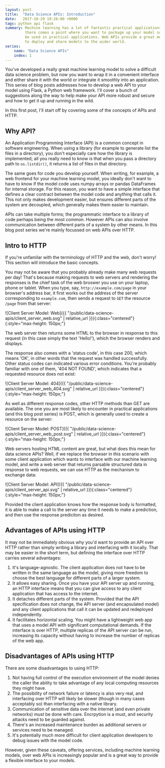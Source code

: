 ```yaml
---
layout: post
title:  "Data Science APIs: Introduction"
date:   2017-10-29 19:26:00 +0000
tags: python api flask
summary: Machine learning has a lot of fantastic practical applications, but
         there comes a point where you want to package up your model so it can
         be used in practical applications. Web APIs provide a great mechanism
         to deploy and share models to the wider world.
series:
    name: "Data Science APIs"
    index: 1
---
```


You've developed a really great machine learning model to solve a difficult
data science problem, but now you want to wrap it in a convenient interface and
either share it with the world or integrate it smoothly into an application.
This series of blog posts addresses how to develop a web API to your model
using Flask, a Python web framework. I'll cover a bunch of suggestions along
the way to help make your API more robust and secure and how to get it up and
running in the wild.

In this first post, I'll start off by covering some of the concepts of APIs and
HTTP.

## Why API?

An Application Programming Interface (API) is a common concept in software
engineering. When using a library (for example to generate list the files in a
directory), you don't especially care how the library is implemented; all you
really need to know is that when you pass a directory path to `os.listdir()`,
it returns a list of files in that directory.

The same goes for code you develop yourself. When writing, for example, a web
frontend for your machine learning model, you ideally don't want to have to
know if the model code uses numpy arrays or pandas DataFrames for internal
storage. For this reason, you want to have a simple interface that defines a
clear contract between the model code and anything that calls it. This not only
makes development easier, but ensures different parts of the system are
decoupled, which generally makes them easier to maintain.

APIs can take multiple forms; the programmatic interface to a library of code
perhaps being the most common. However APIs can also involve communication
between different parts of a system by other means. In this blog post series
we're mainly focussed on web APIs over HTTP.

## Intro to HTTP

If you're unfamilar with the terminology of HTTP and the web, don't worry! This
section will introduce the basic concepts.

You may not be aware that you probably already make many web requests per day!
That's because making requests to web servers and rendering the responses is
the chief task of the web broswer you use on your laptop, phone or tablet. When
you type, say, `http://example.com/page` in your browser's address bar, it
first works out the address of the server corresponding to `example.com`, then
sends a request to `GET` the resource `/page` from that server:

![Client Server Model: Web]({{ "/public/data-science-apis/client_server_web.svg" | relative_url }}){:class="centered"}{:style="max-height: 150px;"}

The web server then returns some HTML to the browser in response to this
request (in this case simply the text 'Hello!'), which the browser renders and
displays.

The response also comes with a 'status code', in this case 200, which means
'OK', in other words that the request was handled successfully. Other status
codes can indicated various error conditions. You're probably familiar with one
of them, '404 NOT FOUND', which indicates that a requested resource does not
exist:

![Client Server Model: 404]({{ "/public/data-science-apis/client_server_web_404.svg" | relative_url }}){:class="centered"}{:style="max-height: 150px;"}

As well as different response codes, other HTTP methods than GET are available.
The one you are most likely to encounter in practical applications (and this
blog post series) is POST, which is generally used to create a resource on the
server:

![Client Server Model: POST]({{ "/public/data-science-apis/client_server_web_post.svg" | relative_url }}){:class="centered"}{:style="max-height: 150px;"}

Web servers hosting HTML content are great, but what does this mean for data
science APIs? Well, if we replace the browser in this scenario with some client
application which wants to interface with our machine learning model, and write
a web server that returns parsable structured data in response to web requests,
we can use HTTP as the mechanism to exchange data:

![Client Server Model: API]({{ "/public/data-science-apis/client_server_api.svg" | relative_url }}){:class="centered"}{:style="max-height: 150px;"}

Provided the client application knows how the response body is formatted, it is
able to make a call to the server any time it needs to make a prediction, and
then use the response prediciton as desired.

## Advantages of APIs using HTTP

It may not be immediately obvious why you'd want to provide an API over HTTP
rather than simply writing a library and interfacing with it locally. That may
be easier in the short term, but defining the interface over HTTP carries
several advantages:

1. It's language-agnostic. The client application does not have to be written
   in the same language as the model, giving more freedom to choose the best
   language for different parts of a larger system.
2. It allows easy sharing. Once you have your API server up and running, an
   HTTP interface means that you can give access to any client application that
   has access to the internet.
3. It detaches different parts of the system. Provided that the API
   specification does not change, the API server (and encapsulated model) and
   any client applications that call it can be updated and redeployed
   independently.
4. It facilitates horizontal scaling. You might have a lightweight web app that
   uses a model API with significant computational demands. If the interface is
   over HTTP, multiple replicas of the API server can be run, increasing its
   capacity without having to increase the number of replicas of the web app.

## Disadvantages of APIs using HTTP

There are some disadvantages to using HTTP:

1. Not having full control of the execution environment of the model denies the
   caller the ability to take advantage of any local computing resources they
   might have.
2. The possibility of network failure or latency is also very real, and
   interfacing over HTTP will likely be slower (though in many cases acceptably
   so) than interfacing with a native library.
3. Communication of sensitive data over the internet (and even private
   networks) must be done with care. Encrpytion is a must, and security attacks
   need to be guarded against.
4. There's an increased maintenance burden as additional servers or services
   need to be managed.
5. It's potentially much more difficult for client application developers to
   debug issues with the model code.

However, given these caveats, offering services, including machine learning
models, over web APIs is increasingly popular and is a great way to provide a
flexible interface to your models.
